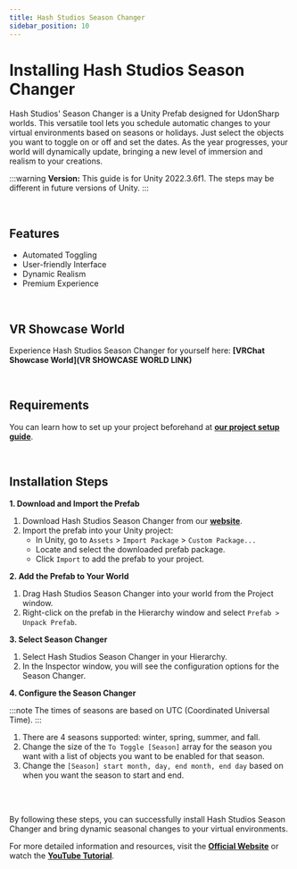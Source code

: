 ```yaml
---
title: Hash Studios Season Changer
sidebar_position: 10
---
```


# Installing Hash Studios Season Changer

Hash Studios' Season Changer is a Unity Prefab designed for UdonSharp worlds. This versatile tool lets you schedule automatic changes to your virtual environments based on seasons or holidays. Just select the objects you want to toggle on or off and set the dates. As the year progresses, your world will dynamically update, bringing a new level of immersion and realism to your creations.

:::warning
**Version:** This guide is for Unity 2022.3.6f1. The steps may be different in future versions of Unity.
:::

<br/>

## Features

- Automated Toggling
- User-friendly Interface
- Dynamic Realism
- Premium Experience

<br/>

## VR Showcase World

Experience Hash Studios Season Changer for yourself here: **[VRChat Showcase World](VR SHOWCASE WORLD LINK)**

<br/>

## Requirements

You can learn how to set up your project beforehand at **[our project setup guide](/DevelopmentDocumentation/docs/general-concepts/settingupudon)**.

<br/>

## Installation Steps

**1. Download and Import the Prefab**

1. Download Hash Studios Season Changer from our **[website](https://hashstudiosllc.com/hashstudiosseasonchanger)**.
2. Import the prefab into your Unity project:
   - In Unity, go to `Assets` > `Import Package` > `Custom Package...`
   - Locate and select the downloaded prefab package.
   - Click `Import` to add the prefab to your project.

**2. Add the Prefab to Your World**

1. Drag Hash Studios Season Changer into your world from the Project window.
2. Right-click on the prefab in the Hierarchy window and select `Prefab > Unpack Prefab`.

**3. Select Season Changer**

1. Select Hash Studios Season Changer in your Hierarchy.
2. In the Inspector window, you will see the configuration options for the Season Changer.

**4. Configure the Season Changer**

:::note
The times of seasons are based on UTC (Coordinated Universal Time).
:::

1. There are 4 seasons supported: winter, spring, summer, and fall.
2. Change the size of the `To Toggle [Season]` array for the season you want with a list of objects you want to be enabled for that season.
3. Change the `[Season] start month, day, end month, end day` based on when you want the season to start and end.

<br/><br/>

By following these steps, you can successfully install Hash Studios Season Changer and bring dynamic seasonal changes to your virtual environments.

For more detailed information and resources, visit the **[Official Website](https://hashstudiosllc.com/hashstudiosseasonchanger)** or watch the **[YouTube Tutorial](https://www.youtube.com/watch?v=xe17KimS94A)**.
